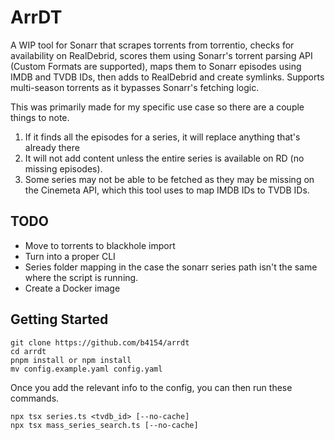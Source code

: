 # ArrDT
A WIP tool for Sonarr that scrapes torrents from torrentio, checks for availability on RealDebrid, scores them using Sonarr's torrent parsing API (Custom Formats are supported), maps them to Sonarr episodes using IMDB and TVDB IDs, then adds to RealDebrid and create symlinks. Supports multi-season torrents as it bypasses Sonarr's fetching logic.

This was primarily made for my specific use case so there are a couple things to note.
1. If it finds all the episodes for a series, it will replace anything that's already there
2. It will not add content unless the entire series is available on RD (no missing episodes).
3. Some series may not be able to be fetched as they may be missing on the Cinemeta API, which this tool uses to map IMDB IDs to TVDB IDs.

## TODO
* Move to torrents to blackhole import
* Turn into a proper CLI
* Series folder mapping in the case the sonarr series path isn't the same where the script is running.
* Create a Docker image

## Getting Started
```
git clone https://github.com/b4154/arrdt
cd arrdt
pnpm install or npm install
mv config.example.yaml config.yaml
```

Once you add the relevant info to the config, you can then run these commands.

```
npx tsx series.ts <tvdb_id> [--no-cache]
npx tsx mass_series_search.ts [--no-cache]
```